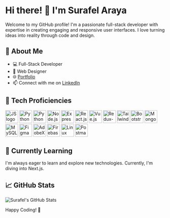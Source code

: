 # Hi there! 👋 I'm Surafel Araya

Welcome to my GitHub profile! I'm a passionate full-stack developer with expertise in creating engaging and responsive user interfaces. I love turning ideas into reality through code and design.

## 🚀 About Me

- 💻 Full-Stack Developer
- 🎨 Web Designer
- 🌐 [Portfolio](https://suraffy.netlify.app)
- 📫 Connect with me on [LinkedIn](https://www.linkedin.com/in/surafel-araya)

## 🔧 Tech Proficiencies

<a href="https://developer.mozilla.org/en-US/docs/Web/JavaScript" class="no-underline">
  <img src="https://github.com/abrahamhba/programming-languages-logos/blob/master/src/javascript/javascript.png" alt="JS logo" width="40">
</a>
<a href="https://developer.mozilla.org/en-US/docs/Web/CSS" class="no-underline">
  <img src="https://cdn.simpleicons.org/css3/blue/dark" alt="Python logo" width="40">
</a>
<a href="https://developer.mozilla.org/en-US/docs/Web/HTML" class="no-underline">
  <img src="https://cdn.simpleicons.org/html5" alt="Python logo" width="40">
</a>
<a href="https://nodejs.org" style="text-decoration: none;">
  <img src="https://cdn.simpleicons.org/node.js" alt="Node.js" width="40">
</a>
<a href="https://expressjs.com" style="text-decoration: none;">
  <img src="https://cdn.simpleicons.org/express" alt="Express.js" width="40">
</a>  
<a href="https://react.dev" style="text-decoration: none;">
  <img src="https://cdn.simpleicons.org/react" alt="React.js" width="40">
</a>
<a href="https://vuejs.org" style="text-decoration: none;">
  <img src="https://cdn.simpleicons.org/vue.js" alt="Vue.js" width="40">
</a>
<a href="https://redux-toolkit.js.org" style="text-decoration: none;">
  <img src="https://cdn.simpleicons.org/redux" alt="Redux-toolkit" width="40">
</a>
<a href="https://tailwindcss.com" style="text-decoration: none;">
  <img src="https://cdn.simpleicons.org/tailwindcss" alt="Tailwindcss" width="40">
</a>  
<a href="https://getbootstrap.com" style="text-decoration: none;">
  <img src="https://cdn.simpleicons.org/bootstrap" alt="Bootstrap" width="40">
</a>
<a href="https://www.mongodb.com" style="text-decoration: none;">
  <img src="https://cdn.simpleicons.org/mongodb" alt="Mongodb" width="40">
</a>  
<a href="https://www.mysql.com" style="text-decoration: none;">
  <img src="https://cdn.simpleicons.org/mysql" alt="MySQL" width="40">
</a>
<a href="https://figma.com" style="text-decoration: none;">
  <img src="https://cdn.simpleicons.org/figma" alt="Figma" width="40">
</a>
<a href="https://adobexdplatform.com" style="text-decoration: none;">
  <img src="https://cdn.simpleicons.org/adobexd" alt="AdobeXD" width="40">
</a>
<a href="https://firebase.google.com" style="text-decoration: none;">
  <img src="https://cdn.simpleicons.org/firebase" alt="Firebase" width="40">
</a>
<a href="https://www.linux.org" style="text-decoration: none;">
  <img src="https://cdn.simpleicons.org/linux" alt="Linux" width="40">
</a>  
<a href="https://www.postman.com" style="text-decoration: none;">
  <img src="https://cdn.simpleicons.org/postman" alt="Postman" width="40">
</a>

## 🌱 Currently Learning

I'm always eager to learn and explore new technologies. Currently, I'm diving into Next.js.

## 📈 GitHub Stats

![Surafel's GitHub Stats](https://github-readme-stats.vercel.app/api?username=suraffy&show_icons=true&count_private=true&hide=contribs)

Happy Coding! 🚀

<style>
  .no-underline {
    text-decoration: none;
  }

  .markdown-body a[data-a11y-link-underlines=true] {
  text-decoration: none;
}
</style>
